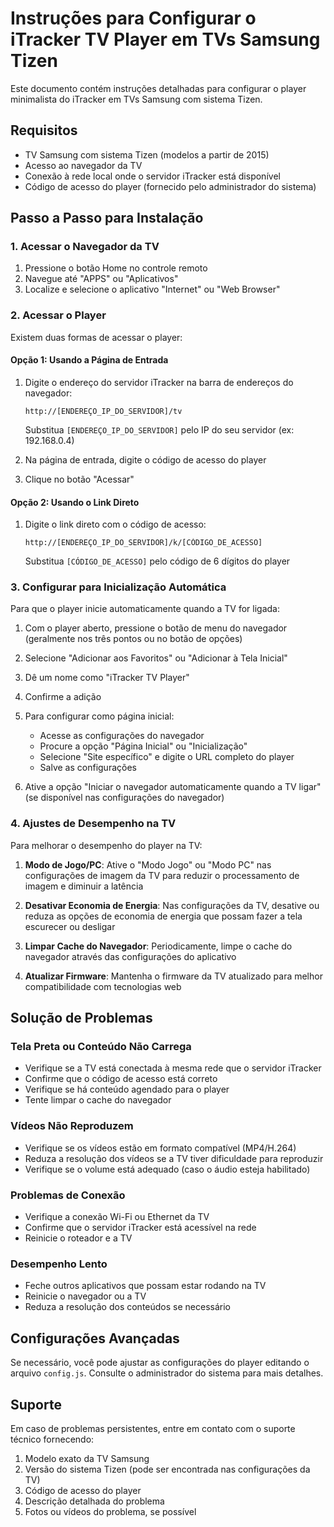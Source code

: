 # Instruções para Configurar o iTracker TV Player em TVs Samsung Tizen

Este documento contém instruções detalhadas para configurar o player minimalista do iTracker em TVs Samsung com sistema Tizen.

## Requisitos

- TV Samsung com sistema Tizen (modelos a partir de 2015)
- Acesso ao navegador da TV
- Conexão à rede local onde o servidor iTracker está disponível
- Código de acesso do player (fornecido pelo administrador do sistema)

## Passo a Passo para Instalação

### 1. Acessar o Navegador da TV

1. Pressione o botão Home no controle remoto
2. Navegue até "APPS" ou "Aplicativos"
3. Localize e selecione o aplicativo "Internet" ou "Web Browser"

### 2. Acessar o Player

Existem duas formas de acessar o player:

#### Opção 1: Usando a Página de Entrada

1. Digite o endereço do servidor iTracker na barra de endereços do navegador:
   ```
   http://[ENDEREÇO_IP_DO_SERVIDOR]/tv
   ```
   Substitua `[ENDEREÇO_IP_DO_SERVIDOR]` pelo IP do seu servidor (ex: 192.168.0.4)

2. Na página de entrada, digite o código de acesso do player
3. Clique no botão "Acessar"

#### Opção 2: Usando o Link Direto

1. Digite o link direto com o código de acesso:
   ```
   http://[ENDEREÇO_IP_DO_SERVIDOR]/k/[CÓDIGO_DE_ACESSO]
   ```
   Substitua `[CÓDIGO_DE_ACESSO]` pelo código de 6 dígitos do player

### 3. Configurar para Inicialização Automática

Para que o player inicie automaticamente quando a TV for ligada:

1. Com o player aberto, pressione o botão de menu do navegador (geralmente nos três pontos ou no botão de opções)
2. Selecione "Adicionar aos Favoritos" ou "Adicionar à Tela Inicial"
3. Dê um nome como "iTracker TV Player"
4. Confirme a adição

5. Para configurar como página inicial:
   - Acesse as configurações do navegador
   - Procure a opção "Página Inicial" ou "Inicialização"
   - Selecione "Site específico" e digite o URL completo do player
   - Salve as configurações

6. Ative a opção "Iniciar o navegador automaticamente quando a TV ligar" (se disponível nas configurações do navegador)

### 4. Ajustes de Desempenho na TV

Para melhorar o desempenho do player na TV:

1. **Modo de Jogo/PC**: Ative o "Modo Jogo" ou "Modo PC" nas configurações de imagem da TV para reduzir o processamento de imagem e diminuir a latência

2. **Desativar Economia de Energia**: Nas configurações da TV, desative ou reduza as opções de economia de energia que possam fazer a tela escurecer ou desligar

3. **Limpar Cache do Navegador**: Periodicamente, limpe o cache do navegador através das configurações do aplicativo

4. **Atualizar Firmware**: Mantenha o firmware da TV atualizado para melhor compatibilidade com tecnologias web

## Solução de Problemas

### Tela Preta ou Conteúdo Não Carrega

- Verifique se a TV está conectada à mesma rede que o servidor iTracker
- Confirme que o código de acesso está correto
- Verifique se há conteúdo agendado para o player
- Tente limpar o cache do navegador

### Vídeos Não Reproduzem

- Verifique se os vídeos estão em formato compatível (MP4/H.264)
- Reduza a resolução dos vídeos se a TV tiver dificuldade para reproduzir
- Verifique se o volume está adequado (caso o áudio esteja habilitado)

### Problemas de Conexão

- Verifique a conexão Wi-Fi ou Ethernet da TV
- Confirme que o servidor iTracker está acessível na rede
- Reinicie o roteador e a TV

### Desempenho Lento

- Feche outros aplicativos que possam estar rodando na TV
- Reinicie o navegador ou a TV
- Reduza a resolução dos conteúdos se necessário

## Configurações Avançadas

Se necessário, você pode ajustar as configurações do player editando o arquivo `config.js`. Consulte o administrador do sistema para mais detalhes.

## Suporte

Em caso de problemas persistentes, entre em contato com o suporte técnico fornecendo:

1. Modelo exato da TV Samsung
2. Versão do sistema Tizen (pode ser encontrada nas configurações da TV)
3. Código de acesso do player
4. Descrição detalhada do problema
5. Fotos ou vídeos do problema, se possível
